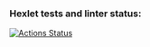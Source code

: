 ### Hexlet tests and linter status:
[![Actions Status](https://github.com/figan915/python-project-49/actions/workflows/hexlet-check.yml/badge.svg)](https://github.com/figan915/python-project-49/actions)